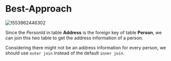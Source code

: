 # Best-Approach

![1553962446302](C:\Users\Administrator\AppData\Roaming\Typora\typora-user-images\1553962446302.png)

Since the *PersonId* in table **Address** is the foreign key of table **Person**, we can join this two table to get the address information of a person.

Considering there might not be an address information for every person, we should use `outer join` instead of the default `inner join`.